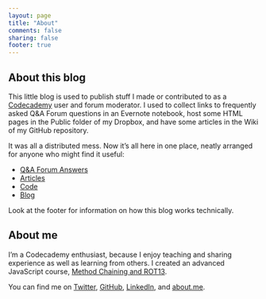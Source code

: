 ```yaml
---
layout: page
title: "About"
comments: false
sharing: false
footer: true
---
```


## About this blog
This little blog is used to publish stuff I made or contributed to as a [Codecademy][cc] user and forum moderator. I used to collect links to frequently asked Q&A Forum questions in an Evernote notebook, host some HTML pages in the Public folder of my Dropbox, and have some articles in the Wiki of my GitHub repository.

It was all a distributed mess. Now it’s all here in one place, neatly arranged for anyone who might find it useful:

- [Q&A Forum Answers](qa.html)
- [Articles](articles/index.html)
- [Code](code)
- [Blog](blog/archives)

Look at the footer for information on how this blog works technically.

## About me
I’m a Codecademy enthusiast, because I enjoy teaching and sharing experience as well as learning from others.
I created an advanced JavaScript course, [Method Chaining and ROT13](http://www.codecademy.com/courses/javascript-lesson-n1woS).

You can find me on [Twitter](http://twitter.com/fanaugen), [GitHub](https://www.github.com/fanaugen), [LinkedIn](http://linkedin.com/in/alexjahraus/), and [about.me](http://about.me/alex.jahraus).


[cc]: http://www.codecademy.com
